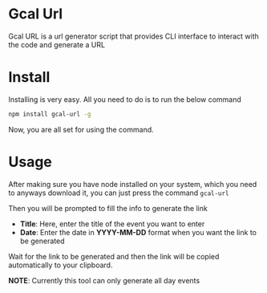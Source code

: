 # Gcal Url
Gcal URL is a url generator script that provides CLI interface to interact 
with the code and generate a URL

# Install

Installing is very easy. All you need to do is to run the below command
```bash
npm install gcal-url -g
```
Now, you are all set for using the command.

# Usage

After making sure you have node installed on your system, which you need 
to anyways download it, you can just press the command `gcal-url`

Then you will be prompted to fill the info to generate the link  

- **Title**: Here, enter the title of the event you want to enter 
- **Date**: Enter the date in **YYYY-MM-DD** format when you want the link to 
be generated

Wait for the link to be generated and then the link will be copied automatically
to your clipboard.

**NOTE**: Currently this tool can only generate all day events
